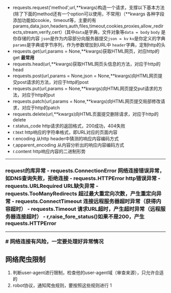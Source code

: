 - requests.request('method',url,**kwargs)构造一个请求，支撑以下基本方法(除了下面的method还有一个option可以使用，不常用)（**kwargs 各种字段添加功能如cookie，timeout等，主要的有params,data,json,headers,auth,files,timeout,cookies,proxies,allow_redirects,stream,verify,cert）(其中`data`是字典，文件对象等`data = body`   `body` 是你存储的内容 `json`是作为内容部分向服务器提交`json = kv` `kv`是你定义的字典 `params`是字典或字节序列，作为参数增加到URL中 `header`字典，定制http的头
- requests.get(url,params = None,**kwargs)获取HTML网页，对应http的get  __最常用__
- requests.head(url,**kwargs)获取HTML网页头信息的方法，对应于http的head
- requests.post(url,params = None,json = None,**kwargs)向HTML网页提交post请求的方法，对应于http的post
- requests.put(url,params = None,**kwargs)向HTML网页提交put请求的方法，对应于http的put
- requests.patch(url,params = None,**kwargs)向HTML网页提交局部修改请求，对应于http的patch
- requests.delete(url,**kwargs)向HTML页面提交删除请求，对应于http的delete
- r.status_code http请求的返回格式，200成功，404失败
- r.text http响应的字符串格式，即URL对应的页面内容
- r.encoding 从http header中猜测的响应内容编码方式
- r,apparent_encoding 从内容分析出的响应内容编码方式
- r.content http响应内容的二进制形势

<hr>
<h3>request的库异常
- requests.ConnectionError 网络连接错误异常，如DNS查询失败，拒绝连接
- requests.HTTPError http错误异常
- requests.URLRequired URL缺失异常
- requests.TooManyRedirects 超过最大重定向次数，产生重定向异常
- requests.ConnectTimeout 连接远程服务器超时异常（获得内容超时）
- requests.Timeout 请求URL超时，产生超时异常（远程服务器连接超时）
- r,raise_fore_status()如果不是200，产生requests.HTTPError
<hr>
# 网络连接有风险，一定要处理好异常情况


## 网络爬虫限制
1. 判断user-agent进行限制，检查他的user-agent域（审查来源），只允许合适的
2. robot协议，通知爬虫规则，要按照这些规则进行	1

<!--stackedit_data:
eyJoaXN0b3J5IjpbLTE5ODI3MzQwNTIsMTU5Mzc2MzY0MywxOD
g4Mjk5NDg2XX0=
-->